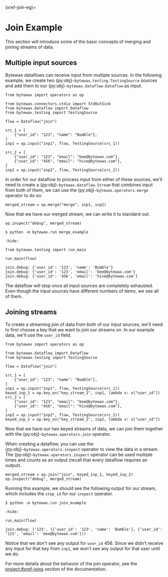 (xref-join-eg)=
# Join Example

This section will introduce some of the basic concepts of merging and
joining streams of data.

## Multiple input sources

Bytewax dataflows can receive input from multiple sources. In the
following example, we create two
{py:obj}`~bytewax.testing.TestingSource` sources and add them to our
{py:obj}`~bytewax.dataflow.Dataflow` as input.

```{testcode}
from bytewax import operators as op

from bytewax.connectors.stdio import StdOutSink
from bytewax.dataflow import Dataflow
from bytewax.testing import TestingSource

flow = Dataflow("join")

src_1 = [
    {"user_id": "123", "name": "Bumble"},
]
inp1 = op.input("inp1", flow, TestingSource(src_1))

src_2 = [
    {"user_id": "123", "email": "bee@bytewax.com"},
    {"user_id": "456", "email": "hive@bytewax.com"},
]
inp2 = op.input("inp2", flow, TestingSource(src_2))
```

In order for our dataflow to process input from either of these
sources, we'll need to create a {py:obj}`~bytewax.dataflow.Stream`
that combines input from both of them, we can use the
{py:obj}`~bytewax.operators.merge` operator to do so:

```{testcode}
merged_stream = op.merge("merge", inp1, inp2)
```

Now that we have our merged stream, we can write it to standard out:

```{testcode}
op.inspect("debug", merged_stream)
```

```console
$ python -m bytewax.run merge_example
```

```{testcode}
:hide:

from bytewax.testing import run_main

run_main(flow)
```

```{testoutput}
join.debug: {'user_id': '123', 'name': 'Bumble'}
join.debug: {'user_id': '123', 'email': 'bee@bytewax.com'}
join.debug: {'user_id': '456', 'email': 'hive@bytewax.com'}
```

The dataflow will stop once all input sources are completely
exhausted. Even though the input sources have different numbers of
items, we see all of them.

## Joining streams

To create a streaming join of data from both of our input sources,
we'll need to first choose a key that we want to join our streams on.
In our example data, we'll use the `user_id` field.

```{testcode}
from bytewax import operators as op

from bytewax.dataflow import Dataflow
from bytewax.testing import TestingSource

flow = Dataflow("join")

src_1 = [
    {"user_id": "123", "name": "Bumble"},
]
inp1 = op.input("inp1", flow, TestingSource(src_1))
keyed_inp_1 = op.key_on("key_stream_1", inp1, lambda x: x["user_id"])
src_2 = [
    {"user_id": "123", "email": "bee@bytewax.com"},
    {"user_id": "456", "email": "hive@bytewax.com"},
]
inp2 = op.input("inp2", flow, TestingSource(src_2))
keyed_inp_2 = op.key_on("key_stream_2", inp2, lambda x: x["user_id"])
```

Now that we have our two keyed streams of data, we can join them
together with the {py:obj}`~bytewax.operators.join` operator.

When creating a dataflow, you can use the
{py:obj}`~bytewax.operators.inspect` operator to view the data in a
stream. The {py:obj}`~bytewax.operators.inspect` operator can be used
multiple times and counts as an output (recall that every dataflow
requires an output).

```{testcode}
merged_stream = op.join("join", keyed_inp_1, keyed_inp_2)
op.inspect("debug", merged_stream)
```

Running this example, we should see the following output for our
stream, which includes the `step_id` for our `inspect` operator.

```console
$ python -m bytewax.run join_example
```

```{testcode}
:hide:

run_main(flow)
```

```{testoutput}
join.debug: ('123', ({'user_id': '123', 'name': 'Bumble'}, {'user_id': '123', 'email': 'bee@bytewax.com'}))
```

Notice that we don't see any output for `user_id` 456. Since we didn't
receive any input for that key from `inp1`, we won't see any output
for that user until we do.

For more details about the behavior of the join operator, see the
<project:#xref-joins> section of the documentation.
